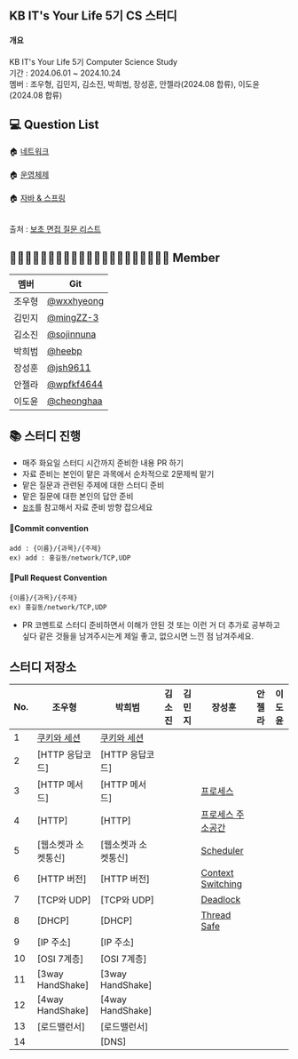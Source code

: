 ## KB IT's Your Life 5기 CS 스터디

#### 개요<br>
KB IT's Your Life 5기 Computer Science Study<br>
기간 : 2024.06.01 ~ 2024.10.24<br>
멤버 : 조우형, 김민지, 김소진, 박희범, 장성훈, 안젤라(2024.08 합류), 이도윤(2024.08 합류)<br>

## :computer: Question List

🏠 [네트워크](https://github.com/VSFe/Tech-Interview/blob/main/03-NETWORK.md)<br><br>
:house: [운영체제](https://github.com/VSFe/Tech-Interview/blob/main/02-OPERATING_SYSTEM.md)<br><br>
:house: [자바 & 스프링](https://github.com/VSFe/Tech-Interview/blob/main/07-JAVA_SPRING.md)<br><br>

출처 : [보초 면접 질문 리스트](https://github.com/VSFe/Tech-Interview)

## 👨🏻‍💻👩🏻‍💻👨🏻‍💻👩🏻‍💻👨🏻‍💻👩🏻‍💻👩🏻‍💻 Member
|멤버| Git |
|---|---|
|조우형|[@wxxhyeong](https://github.com/wxxhyeong)|
|김민지|[@mingZZ-3](https://github.com/mingZZ-3)|
|김소진|[@sojinnuna](https://github.com/sojinnuna)|
|박희범|[@heebp](https://github.com/heebp)|
|장성훈|[@jsh9611](https://github.com/jsh9611)|
|안젤라|[@wpfkf4644](https://github.com/wpfkf4644)|
|이도윤|[@cheonghaa](https://github.com/cheonghaa)|

## 📚 스터디 진행

- 매주 화요일 스터디 시간까지 준비한 내용 PR 하기
- 자료 준비는 본인이 맡은 과목에서 순차적으로 2문제씩 맡기
- 맡은 질문과 관련된 주제에 대한 스터디 준비
- 맡은 질문에 대한 본인의 답안 준비
- [```참조```](https://github.com/jmxx219/CS-Study)를 참고해서 자료 준비 방향 잡으세요



#### :ocean:Commit convention
```
add : {이름}/{과목}/{주제}
ex) add : 홍길동/network/TCP,UDP
```

#### :ocean:Pull Request Convention
```
{이름}/{과목}/{주제}
ex) 홍길동/network/TCP,UDP
```
- PR 코멘트로 스터디 준비하면서 이해가 안된 것 또는 이런 거 더 추가로 공부하고 싶다 같은 것들을 남겨주시는게 제일 좋고, 없으시면 느낀 점 남겨주세요.

## 스터디 저장소
|No.|조우형|박희범|김소진|김민지|장성훈|안젤라|이도윤|
|---|---|---|---|---|---|---|---|
|1|[쿠키와 세션](https://github.com/wxxhyeong/kb-cs/blob/main/%EC%A1%B0%EC%9A%B0%ED%98%95/network/%EC%BF%A0%ED%82%A4%EC%99%80%EC%84%B8%EC%85%98.md)|[쿠키와 세션](https://github.com/wxxhyeong/kb-cs/blob/main/%EB%B0%95%ED%9D%AC%EB%B2%94/network/%EC%BF%A0%ED%82%A4%EC%99%80%20%EC%84%B8%EC%85%98.md)|||||
| 2|[HTTP 응답코드]|[HTTP 응답코드]||||||
| 3|[HTTP 메서드]|[HTTP 메서드]|||[프로세스](https://github.com/wxxhyeong/kb-cs/blob/main/%EC%9E%A5%EC%84%B1%ED%9B%88/operating-system/process.md)|||
| 4|[HTTP]|[HTTP]|||[프로세스 주소공간](https://github.com/wxxhyeong/kb-cs/blob/main/%EC%9E%A5%EC%84%B1%ED%9B%88/operating-system/process_address_space.md)|||
| 5|[웹소켓과 소켓통신]|[웹소켓과 소켓통신]|||[Scheduler](https://github.com/wxxhyeong/kb-cs/blob/main/%EC%9E%A5%EC%84%B1%ED%9B%88/operating-system/scheduler.md)|||
| 6|[HTTP 버전]|[HTTP 버전]|||[Context Switching](https://github.com/wxxhyeong/kb-cs/blob/main/%EC%9E%A5%EC%84%B1%ED%9B%88/operating-system/context_switching.md)|||
| 7|[TCP와 UDP]|[TCP와 UDP]|||[Deadlock](https://github.com/wxxhyeong/kb-cs/blob/main/%EC%9E%A5%EC%84%B1%ED%9B%88/operating-system/deadlock.md)|||
| 8|[DHCP]|[DHCP]|||[Thread Safe](https://github.com/wxxhyeong/kb-cs/blob/main/%EC%9E%A5%EC%84%B1%ED%9B%88/operating-system/thread_safety.md)|||
| 9|[IP 주소]|[IP 주소]||||||
| 10|[OSI 7계층]|[OSI 7계층]||||||
| 11|[3way HandShake]|[3way HandShake]||||||
| 12|[4way HandShake]|[4way HandShake]||||||
| 13|[로드밸런서]|[로드밸런서]||||||
| 14||[DNS]||||||

